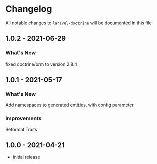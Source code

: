 # Changelog

All notable changes to `laravel-doctrine` will be documented in this file

## 1.0.2 - 2021-06-29
### What's New
fixed doctrine/orm to version 2.8.4

## 1.0.1 - 2021-05-17
### What's New
Add namespaces to generated entities, with config parameter
### Improvements
Reformat Traits

## 1.0.0 - 2021-04-21

- initial release